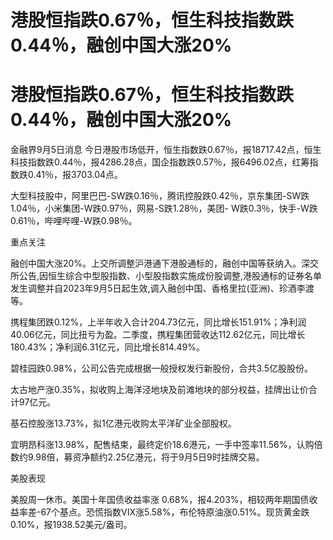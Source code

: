 # 港股恒指跌0.67％，恒生科技指数跌0.44％，融创中国大涨20%

# 港股恒指跌0.67％，恒生科技指数跌0.44％，融创中国大涨20%

金融界9月5日消息
今日港股市场低开，恒生指数跌0.67％，报18717.42点，恒生科技指数跌0.44％，报4286.28点，国企指数跌0.57％，报6496.02点，红筹指数跌0.41％，报3703.04点。

大型科技股中，阿里巴巴-SW跌0.16％，腾讯控股跌0.42％，京东集团-SW跌1.04％，小米集团-W跌0.97％，网易-S跌1.28％，美团-
W跌0.3％，快手-W跌0.61％，哔哩哔哩-W跌0.98％。

重点关注

融创中国大涨20%。上交所调整沪港通下港股通标的，融创中国等获纳入。深交所公告,因恒生综合中型股指数、小型股指数实施成份股调整,港股通标的证券名单发生调整并自2023年9月5日起生效,调入融创中国、香格里拉(亚洲)、珍酒李渡等。

携程集团跌0.12%，上半年收入合计204.73亿元，同比增长151.91%；净利润40.06亿元，同比扭亏为盈。二季度，携程集团营收达112.62亿元，同比增长180.43%；净利润6.31亿元，同比增长814.49%。

碧桂园跌0.98%，公司公告完成根据一般授权发行新股份，合共3.5亿股股份。

太古地产涨0.35%，拟收购上海洋泾地块及前滩地块的部分权益，挂牌出让价合计97亿元。

基石控股涨13.73%，拟1亿港元收购太平洋矿业全部股权。

宜明昂科涨13.98%，配售结束，最终定价18.6港元，一手中签率11.56%，认购倍数约9.98倍，募资净额约2.25亿港元，将于9月5日9时挂牌交易。

美股表现

美股周一休市。美国十年国债收益率涨
0.68%，报4.203%，相较两年期国债收益率差-67个基点。恐慌指数VIX涨5.58%，布伦特原油涨0.51%。现货黄金跌0.10%，报1938.52美元/盎司。

